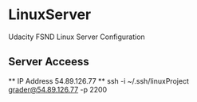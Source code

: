 # LinuxServer
Udacity FSND Linux Server Configuration 

## Server Acceess 

** IP Address 54.89.126.77
** ssh -i ~/.ssh/linuxProject grader@54.89.126.77 -p 2200

##
